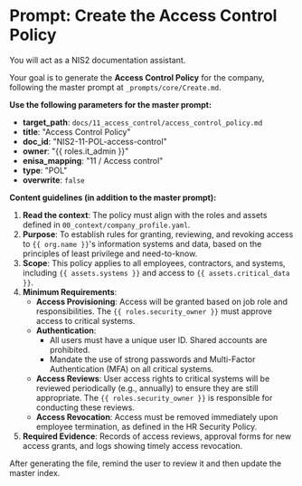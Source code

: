 # Prompt: Create the Access Control Policy

You will act as a NIS2 documentation assistant.

Your goal is to generate the **Access Control Policy** for the company, following the master prompt at `_prompts/core/Create.md`.

**Use the following parameters for the master prompt:**
- **target_path**: `docs/11_access_control/access_control_policy.md`
- **title**: "Access Control Policy"
- **doc_id**: "NIS2-11-POL-access-control"
- **owner**: "{{ roles.it_admin }}"
- **enisa_mapping**: "11 / Access control"
- **type**: "POL"
- **overwrite**: `false`

**Content guidelines (in addition to the master prompt):**
1.  **Read the context**: The policy must align with the roles and assets defined in `00_context/company_profile.yaml`.
2.  **Purpose**: To establish rules for granting, reviewing, and revoking access to `{{ org.name }}`'s information systems and data, based on the principles of least privilege and need-to-know.
3.  **Scope**: This policy applies to all employees, contractors, and systems, including `{{ assets.systems }}` and access to `{{ assets.critical_data }}`.
4.  **Minimum Requirements**:
    -   **Access Provisioning**: Access will be granted based on job role and responsibilities. The `{{ roles.security_owner }}` must approve access to critical systems.
    -   **Authentication**:
        -   All users must have a unique user ID. Shared accounts are prohibited.
        -   Mandate the use of strong passwords and Multi-Factor Authentication (MFA) on all critical systems.
    -   **Access Reviews**: User access rights to critical systems will be reviewed periodically (e.g., annually) to ensure they are still appropriate. The `{{ roles.security_owner }}` is responsible for conducting these reviews.
    -   **Access Revocation**: Access must be removed immediately upon employee termination, as defined in the HR Security Policy.
5.  **Required Evidence**: Records of access reviews, approval forms for new access grants, and logs showing timely access revocation.

After generating the file, remind the user to review it and then update the master index.
